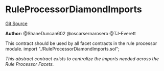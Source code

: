 # RuleProcessorDiamondImports
[Git Source](https://github.com/thrackle-io/tron/blob/3811b4273256819e871165284a320ac92fbb3641/src/protocol/economic/ruleProcessor/RuleProcessorDiamondImports.sol)

**Author:**
@ShaneDuncan602 @oscarsernarosero @TJ-Everett

This contract should be used by all facet contracts in the rule processor module.
import "./RuleProcessorDiamondImports.sol";

*This abstract contract exists to centralize the imports needed across the Rule Processor Facets.*


